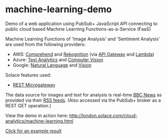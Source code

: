 # machine-learning-demo
Demo of a web application using PubSub+ JavaScript API connecting to public cloud based Machine Learning Functions-as-a-Service (FaaS)

Machine Learning Functions of 'Image Analysis' and 'Sentiment Analysis' are used from the following providers:

- AWS: [Comprehend](https://aws.amazon.com/comprehend/) and [Rekognition](https://aws.amazon.com/rekognition/) (via [API Gateway](https://aws.amazon.com/api-gateway/) and [Lambda](https://aws.amazon.com/lambda/))
- Azure: [Text Analytics](https://azure.microsoft.com/en-us/services/cognitive-services/text-analytics/) and [Computer Vision](https://azure.microsoft.com/en-us/services/cognitive-services/computer-vision/)
- Google: [Natural Language](https://cloud.google.com/natural-language/) and [Vision](https://cloud.google.com/vision/)

  
Solace features used:
- [REST Microgateway](https://docs.solace.com/Features/Microgateway-Concepts/Microgateway-Use-Cases.htm)

The data source for images and text for analysis is real-time [BBC News](https://bbc.co.uk/news) as provided via their [RSS feeds](https://www.bbc.co.uk/news/10628494#userss). (Also accessed via the PubSub+ broker as a REST GET operation.)

View the demo in action here:
http://london.solace.com/cloud-analytics/machine-learning.html

[Click for an example result](example-result-1.png)

